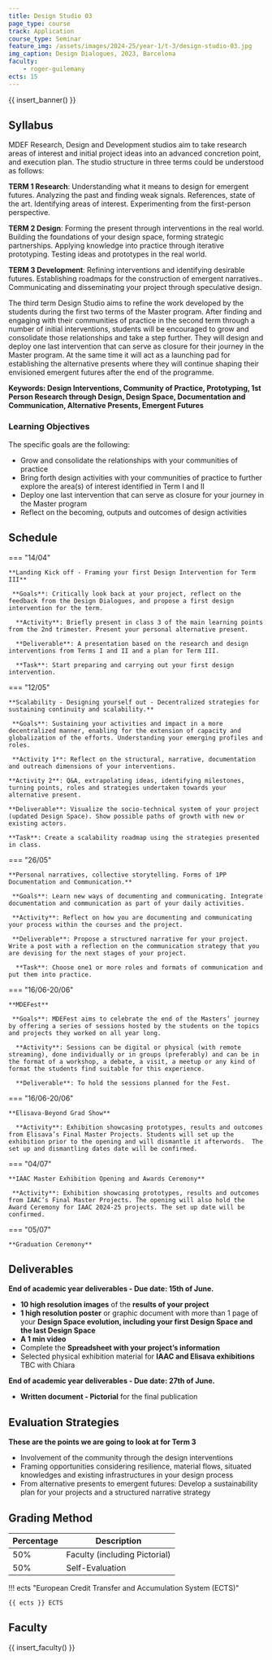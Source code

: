 ```yaml
---
title: Design Studio 03
page_type: course
track: Application
course_type: Seminar
feature_img: /assets/images/2024-25/year-1/t-3/design-studio-03.jpg
img_caption: Design Dialogues, 2023, Barcelona
faculty:
    - roger-guilemany
ects: 15
---
```


{{ insert_banner() }}

## Syllabus

MDEF Research, Design and Development studios aim to take research areas of interest and initial project ideas into an advanced concretion point, and execution plan. The studio structure in three terms could be understood as follows:

**TERM 1 Research**: Understanding what it means to design for emergent futures. Analyzing the past and finding weak signals. References, state of the art. Identifying areas of interest. Experimenting from the first-person perspective.

**TERM 2 Design**: Forming the present through interventions in the real world. Building the foundations of your design space, forming strategic partnerships. Applying knowledge into practice through iterative prototyping. Testing ideas and prototypes in the real world.

**TERM 3 Development**: Refining interventions and identifying desirable futures. Establishing roadmaps for the construction of emergent narratives.. Communicating and disseminating your project through speculative design.

The third term Design Studio aims to refine the work developed by the students during the first two terms of the Master program. After finding and engaging with their  communities of practice in the second term through a number of initial interventions, students will be encouraged to grow and consolidate those relationships and take a step further. They will design and deploy one last intervention that can serve as closure for their journey in the Master program. At the same time it will act as a launching pad for establishing the alternative presents where they will continue shaping their envisioned emergent futures after the end of the programme.

**Keywords: Design Interventions, Community of Practice, Prototyping, 1st Person Research through Design, Design Space, Documentation and Communication, Alternative Presents, Emergent Futures**

### Learning Objectives

The specific goals are the following: 
- Grow and consolidate the relationships with your communities of practice
- Bring forth design activities with your communities of practice to further explore the area(s) of interest identified in Term I and II
- Deploy one last intervention that can serve as closure for your journey in the Master program
- Reflect on the becoming, outputs and outcomes of design activities

## Schedule

=== "14/04"

    **Landing Kick off - Framing your first Design Intervention for Term III**

     **Goals**: Critically look back at your project, reflect on the feedback from the Design Dialogues, and propose a first design intervention for the term.
     
      **Activity**: Briefly present in class 3 of the main learning points from the 2nd trimester. Present your personal alternative present. 
      
      **Deliverable**: A presentation based on the research and design interventions from Terms I and II and a plan for Term III.
      
      **Task**: Start preparing and carrying out your first design intervention.

=== "12/05"

    **Scalability - Designing yourself out - Decentralized strategies for sustaining continuity and scalability.**

     **Goals**: Sustaining your activities and impact in a more decentralized manner, enabling for the extension of capacity and globalization of the efforts. Understanding your emerging profiles and roles.
     
     **Activity 1**: Reflect on the structural, narrative, documentation and outreach dimensions of your interventions.

    **Activity 2**: Q&A, extrapolating ideas, identifying milestones, turning points, roles and strategies undertaken towards your alternative present.
      
    **Deliverable**: Visualize the socio-technical system of your project (updated Design Space). Show possible paths of growth with new or existing actors.
      
    **Task**: Create a scalability roadmap using the strategies presented in class.

=== "26/05"

    **Personal narratives, collective storytelling. Forms of 1PP Documentation and Communication.**

     **Goals**: Learn new ways of documenting and communicating. Integrate documentation and communication as part of your daily activities. 
     
     **Activity**: Reflect on how you are documenting and communicating your process within the courses and the project. 
      
     **Deliverable**: Propose a structured narrative for your project. Write a post with a reflection on the communication strategy that you are devising for the next stages of your project.
      
      **Task**: Choose one1 or more roles and formats of communication and put them into practice. 

=== "16/06-20/06"

    **MDEFest**

     **Goals**: MDEFest aims to celebrate the end of the Masters’ journey by offering a series of sessions hosted by the students on the topics and projects they worked on all year long.
     
      **Activity**: Sessions can be digital or physical (with remote streaming), done individually or in groups (preferably) and can be in the format of a workshop, a debate, a visit, a meetup or any kind of format the students find suitable for this experience.
      
      **Deliverable**: To hold the sessions planned for the Fest.

=== "16/06-20/06"

    **Elisava-Beyond Grad Show**
     
      **Activity**: Exhibition showcasing prototypes, results and outcomes from Elisava’s Final Master Projects. Students will set up the exhibition prior to the opening and will dismantle it afterwords.  The set up and dismantling dates date will be confirmed.

=== "04/07"

    **IAAC Master Exhibition Opening and Awards Ceremony**
     
     **Activity**: Exhibition showcasing prototypes, results and outcomes from IAAC’s Final Master Projects. The opening will also hold the Award Ceremony for IAAC 2024-25 projects. The set up date will be confirmed.

=== "05/07"

    **Graduation Ceremony**
    

## Deliverables

**End of academic year deliverables - Due date: 15th of June.**

- **10 high resolution images** of the **results of your project**
- **1 high resolution poster** or graphic document with more than 1 page of your **Design Space evolution, including your first Design Space and the last Design Space**
- **A 1 min video**
- Complete the **Spreadsheet with your project’s information**
- Selected physical exhibition material for **IAAC and Elisava exhibitions** TBC with Chiara

**End of academic year deliverables - Due date: 27th of June.**

- **Written document - Pictorial** for the final publication

## Evaluation Strategies

**These are the points we are going to look at for Term 3**

- Involvement of the community through the design interventions
- Framing opportunities considering resilience, material flows, situated knowledges and existing infrastructures in your design process
- From alternative presents to emergent futures: Develop a sustainability plan for your projects and a structured narrative strategy


## Grading Method

| Percentage  | Description                                     |
| ----------- | ------------------------------------            |
| 50%         | Faculty (including Pictorial)          |
| 50%         | Self-Evaluation                                 |

!!! ects "European Credit Transfer and Accumulation System (ECTS)"

    {{ ects }} ECTS


## Faculty

{{ insert_faculty() }}
